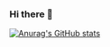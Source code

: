 ### Hi there 👋

[![Anurag's GitHub stats](https://github-readme-stats.vercel.app/api?username=mjeylanii)](https://github.com/anuraghazra/github-readme-stats)
